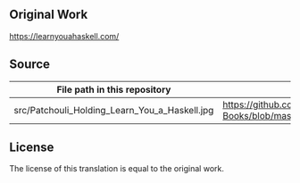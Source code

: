 ## Original Work
https://learnyouahaskell.com/

## Source
|File path in this repository|Source|
|----------------------------|------|
|src/Patchouli_Holding_Learn_You_a_Haskell.jpg|https://github.com/cat-milk/Anime-Girls-Holding-Programming-Books/blob/master/Haskell/Patchouli_Holding_Learn_You_a_Haskell.jpg|

## License
The license of this translation is equal to the original work.